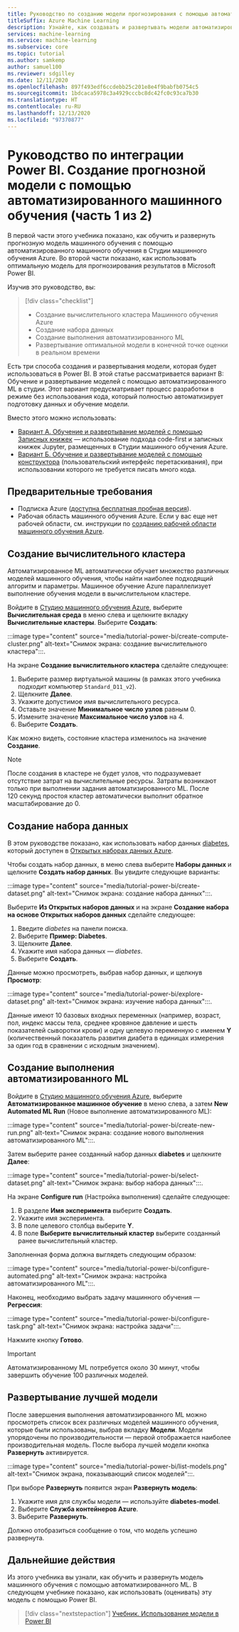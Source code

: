 ```yaml
---
title: Руководство по созданию модели прогнозирования с помощью автоматизированного ML (часть 1 из 2)
titleSuffix: Azure Machine Learning
description: Узнайте, как создавать и развертывать модели автоматизированного ML, чтобы можно было использовать оптимальную модель для прогнозирования результатов в Microsoft Power BI.
services: machine-learning
ms.service: machine-learning
ms.subservice: core
ms.topic: tutorial
ms.author: samkemp
author: samuel100
ms.reviewer: sdgilley
ms.date: 12/11/2020
ms.openlocfilehash: 897f493edf6ccdebb25c201e8e4f9babfb0754c5
ms.sourcegitcommit: 1bdcaca5978c3a4929cccbc8dc42fc0c93ca7b30
ms.translationtype: HT
ms.contentlocale: ru-RU
ms.lasthandoff: 12/13/2020
ms.locfileid: "97370877"
---
```

# <a name="tutorial-power-bi-integration---create-the-predictive-model-using-automated-machine-learning-part-1-of-2"></a>Руководство по интеграции Power BI. Создание прогнозной модели с помощью автоматизированного машинного обучения (часть 1 из 2)

В первой части этого учебника показано, как обучить и развернуть прогнозную модель машинного обучения с помощью автоматизированного машинного обучения в Студии машинного обучения Azure.  Во второй части показано, как использовать оптимальную модель для прогнозирования результатов в Microsoft Power BI.

Изучив это руководство, вы:

> [!div class="checklist"]
> * Создание вычислительного кластера Машинного обучения Azure
> * Создание набора данных
> * Создание выполнения автоматизированного ML
> * Развертывание оптимальной модели в конечной точке оценки в реальном времени


Есть три способа создания и развертывания модели, которая будет использоваться в Power BI.  В этой статье рассматривается вариант В: Обучение и развертывание моделей с помощью автоматизированного ML в студии.  Этот вариант предусматривает процесс разработки в режиме без использования кода, который полностью автоматизирует подготовку данных и обучение модели. 

Вместо этого можно использовать:

* [Вариант А. Обучение и развертывание моделей с помощью Записных книжек](tutorial-power-bi-custom-model.md) — использование подхода code-first и записных книжек Jupyter, размещенных в Студии машинного обучения Azure.
* [Вариант Б. Обучение и развертывание моделей с помощью конструктора](tutorial-power-bi-designer-model.md) (пользовательский интерфейс перетаскивания), при использовании которого не требуется писать много кода.

## <a name="prerequisites"></a>Предварительные требования

- Подписка Azure ([доступна бесплатная пробная версия](https://aka.ms/AMLFree)). 
- Рабочая область машинного обучения Azure. Если у вас еще нет рабочей области, см. инструкции по [созданию рабочей области машинного обучения Azure](./how-to-manage-workspace.md#create-a-workspace).

## <a name="create-compute-cluster"></a>Создание вычислительного кластера

Автоматизированное ML автоматически обучает множество различных моделей машинного обучения, чтобы найти наиболее подходящий алгоритм и параметры. Машинное обучение Azure параллелизует выполнение обучения модели в вычислительном кластере.

Войдите в [Студию машинного обучения Azure](https://ml.azure.com), выберите **Вычислительная среда** в меню слева и щелкните вкладку **Вычислительные кластеры**. Выберите **Создать**:

:::image type="content" source="media/tutorial-power-bi/create-compute-cluster.png" alt-text="Снимок экрана: создание вычислительного кластера":::.

На экране **Создание вычислительного кластера** сделайте следующее:

1. Выберите размер виртуальной машины (в рамках этого учебника подходит компьютер `Standard_D11_v2`).
1. Щелкните **Далее**.
1. Укажите допустимое имя вычислительного ресурса.
1. Оставьте значение **Минимальное число узлов** равным 0.
1. Измените значение **Максимальное число узлов** на 4.
1. Выберите **Создать**.

Как можно видеть, состояние кластера изменилось на значение **Создание**.

>[!NOTE]
> После создания в кластере не будет узлов, что подразумевает отсутствие затрат на вычислительные ресурсы. Затраты возникают только при выполнении задания автоматизированного ML. После 120 секунд простоя кластер автоматически выполнит обратное масштабирование до 0.


## <a name="create-dataset"></a>Создание набора данных

В этом руководстве показано, как использовать набор данных [diabetes](https://www4.stat.ncsu.edu/~boos/var.select/diabetes.html), который доступен в [Открытых наборах данных Azure](https://azure.microsoft.com/services/open-datasets/).

Чтобы создать набор данных, в меню слева выберите **Наборы данных** и щелкните **Создать набор данных**. Вы увидите следующие варианты:

:::image type="content" source="media/tutorial-power-bi/create-dataset.png" alt-text="Снимок экрана: создание набора данных":::.

Выберите **Из Открытых наборов данных** и на экране **Создание набора на основе Открытых наборов данных** сделайте следующее:

1. Введите *diabetes* на панели поиска.
1. Выберите **Пример: Diabetes**.
1. Щелкните **Далее**.
1. Укажите имя набора данных — *diabetes*.
1. Выберите **Создать**.

Данные можно просмотреть, выбрав набор данных, и щелкнув **Просмотр**:

:::image type="content" source="media/tutorial-power-bi/explore-dataset.png" alt-text="Снимок экрана: изучение набора данных":::.

Данные имеют 10 базовых входных переменных (например, возраст, пол, индекс массы тела, среднее кровяное давление и шесть показателей сыворотки крови) и одну целевую переменную с именем **Y** (количественный показатель развития диабета в единицах измерения за один год в сравнении с исходным значением).

## <a name="create-automated-ml-run"></a>Создание выполнения автоматизированного ML

Войдите в [Студию машинного обучения Azure](https://ml.azure.com), выберите **Автоматизированное машинное обучение** в меню слева, а затем **New Automated ML Run** (Новое выполнение автоматизированного ML):

:::image type="content" source="media/tutorial-power-bi/create-new-run.png" alt-text="Снимок экрана: создание нового выполнения автоматизированного ML":::.

Затем выберите ранее созданный набор данных **diabetes** и щелкните **Далее**:

:::image type="content" source="media/tutorial-power-bi/select-dataset.png" alt-text="Снимок экрана: выбор набора данных":::.
 
На экране **Configure run** (Настройка выполнения) сделайте следующее:

1. В разделе **Имя эксперимента** выберите **Создать**.
1. Укажите имя эксперимента.
1. В поле целевого столбца выберите **Y**.
1. В поле **Выберите вычислительный кластер** выберите созданный ранее вычислительный кластер. 

Заполненная форма должна выглядеть следующим образом:

:::image type="content" source="media/tutorial-power-bi/configure-automated.png" alt-text="Снимок экрана: настройка автоматизированного ML":::.

Наконец, необходимо выбрать задачу машинного обучения — **Регрессия**:

:::image type="content" source="media/tutorial-power-bi/configure-task.png" alt-text="Снимок экрана: настройка задачи":::.

Нажмите кнопку **Готово**.

> [!IMPORTANT]
> Автоматизированному ML потребуется около 30 минут, чтобы завершить обучение 100 различных моделей.

## <a name="deploy-the-best-model"></a>Развертывание лучшей модели

После завершения выполнения автоматизированного ML можно просмотреть список всех различных моделей машинного обучения, которые были использованы, выбрав вкладку **Модели**. Модели упорядочены по производительности — первой отображается наиболее производительная модель. После выбора лучшей модели кнопка **Развернуть** активируется.

:::image type="content" source="media/tutorial-power-bi/list-models.png" alt-text="Снимок экрана, показывающий список моделей":::.

При выборе **Развернуть** появится экран **Развернуть модель**:

1. Укажите имя для службы модели — используйте **diabetes-model**.
1. Выберите **Служба контейнеров Azure**.
1. Выберите **Развернуть**.

Должно отобразиться сообщение о том, что модель успешно развернута.

## <a name="next-steps"></a>Дальнейшие действия

Из этого учебника вы узнали, как обучить и развернуть модель машинного обучения с помощью автоматизированного ML. В следующем учебнике показано, как использовать (оценивать) эту модель с помощью Power BI.

> [!div class="nextstepaction"]
> [Учебник. Использование модели в Power BI](/power-bi/connect-data/service-aml-integrate?context=azure/machine-learning/context/ml-context)
